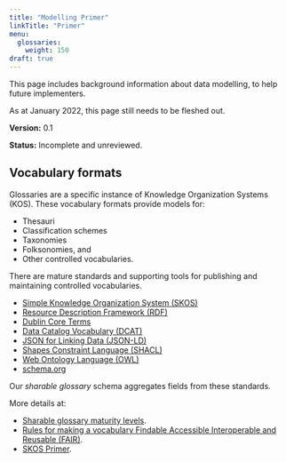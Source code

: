 ```yaml
---
title: "Modelling Primer"
linkTitle: "Primer"
menu:
  glossaries:
    weight: 150
draft: true
---
```


This page includes background information about data modelling, to help future implementers.

As at January 2022, this page still needs to be fleshed out.

**Version:** 0.1

**Status:** Incomplete and unreviewed.

## Vocabulary formats

Glossaries are a specific instance of Knowledge Organization Systems (KOS). These vocabulary formats provide models for:

* Thesauri
* Classification schemes
* Taxonomies
* Folksonomies, and
* Other controlled vocabularies.

There are mature standards and supporting tools for publishing and maintaining controlled vocabularies.

* [Simple Knowledge Organization System (SKOS)](https://www.w3.org/TR/skos-reference/)
* [Resource Description Framework (RDF)](https://www.w3.org/RDF/)
* [Dublin Core Terms](https://www.dublincore.org/specifications/dublin-core/dcmi-terms/)
* [Data Catalog Vocabulary (DCAT)](https://www.w3.org/TR/vocab-dcat-2/)
* [JSON for Linking Data (JSON-LD)](https://json-ld.org/)
* [Shapes Constraint Language (SHACL)](https://www.w3.org/TR/shacl/)
* [Web Ontology Language (OWL)](https://www.w3.org/TR/skos-primer/#OWL-REFERENCE)
* [schema.org](https://schema.org/)

Our _sharable glossary_ schema aggregates fields from these standards.

More details at:
* [Sharable glossary maturity levels](maturity-levels).
* [Rules for making a vocabulary Findable Accessible Interoperable and Reusable (FAIR)](https://journals.plos.org/ploscompbiol/article?id=10.1371/journal.pcbi.1009041).
* [SKOS Primer](https://www.w3.org/TR/skos-primer/).